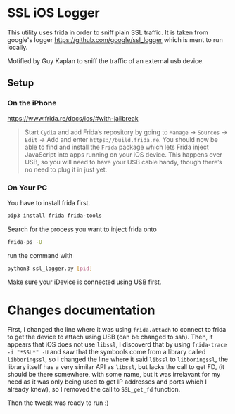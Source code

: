 SSL iOS Logger
==============
This utility uses frida in order to sniff plain SSL traffic.
It is taken from google's logger https://github.com/google/ssl_logger which is ment to run locally.

Motified by Guy Kaplan to sniff the traffic of an external usb device.

Setup
-----

### On the iPhone ###
https://www.frida.re/docs/ios/#with-jailbreak
> Start `Cydia` and add Frida’s repository by going to `Manage` -> `Sources` -> `Edit` -> Add and enter `https://build.frida.re`. You should now be able to find and install the `Frida` package which lets Frida inject JavaScript into apps running on your iOS device. This happens over USB, so you will need to have your USB cable handy, though there’s no need to plug it in just yet.


### On Your PC ###
You have to install frida first.
```bash
pip3 install frida frida-tools
```

Search for the process you want to inject frida onto
```bash
frida-ps -U
```

run the command with
```bash
python3 ssl_logger.py [pid]
```

Make sure your iDevice is connected using USB first.


Changes documentation
=====================
First, I changed the line where it was using `frida.attach` to connect to frida to get the device to attach using USB (can be changed to ssh).
Then, it appears that iOS does not use `libssl`, I discoverd that by using `frida-trace -i "*SSL*" -U` and saw that the symbools come from a library called `libboringssl`, so i changed the line where it said `libssl` to `libboringssl`, the library itself has a very similar API as `libssl`, but lacks the call to get FD, (it should be there somewhere, with some name, but it was irrelavant for my need as it was only being used to get IP addresses and ports which I already knew), so I removed the call to `SSL_get_fd` function.

Then the tweak was ready to run :)

